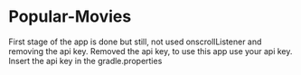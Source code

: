 # Popular-Movies
First stage of the app is done but still, not used onscrollListener and removing the api key.
Removed the api key, to use this app use your api key. Insert the api key in the gradle.properties
